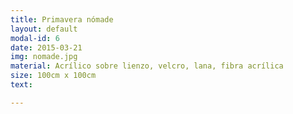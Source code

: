 ```yaml
---
title: Primavera nómade
layout: default
modal-id: 6
date: 2015-03-21
img: nomade.jpg
material: Acrílico sobre lienzo, velcro, lana, fibra acrílica
size: 100cm x 100cm
text:

---
```

